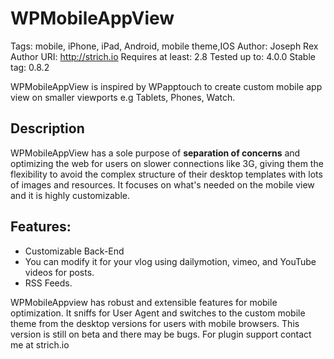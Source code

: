 # WPMobileAppView
Tags: mobile, iPhone, iPad, Android, mobile theme,IOS 
Author: Joseph Rex
Author URI: <http://strich.io>
Requires at least: 2.8
Tested up to: 4.0.0
Stable tag: 0.8.2

WPMobileAppView is inspired by WPapptouch to create custom mobile app view on smaller viewports e.g Tablets, Phones, Watch.

## Description

WPMobileAppView has a sole purpose of **separation of concerns** and optimizing the web for users on slower connections like 3G, giving them the flexibility to avoid the complex structure of their desktop templates with lots of images and resources. It focuses on what's needed on the mobile view and it is highly customizable.

## Features:

* Customizable Back-End
* You can modify it for your vlog using dailymotion, vimeo, and YouTube videos for posts.
* RSS Feeds.

WPMobileAppview has robust and extensible features for mobile optimization. It sniffs for User Agent and switches to the custom mobile theme from the desktop versions for users with mobile browsers. This version is still on beta and there may be bugs. For plugin support contact me at strich.io
